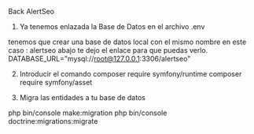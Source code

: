 Back AlertSeo

1. Ya tenemos enlazada la Base de Datos en el archivo .env

tenemos que  crear una base de datos local con el mismo nombre en este caso : alertseo
abajo te dejo el enlace para que puedas verlo.
DATABASE_URL="mysql://root@127.0.0.1:3306/alertseo"

2. Introducir el comando
composer require symfony/runtime
composer require symfony/asset


3. Migra las entidades a tu base de datos

php bin/console make:migration
php bin/console doctrine:migrations:migrate



